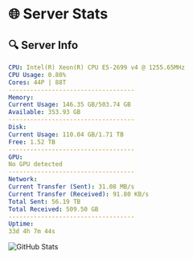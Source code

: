 # 🌐 Server Stats
## 🔍 Server Info
```yaml
CPU: Intel(R) Xeon(R) CPU E5-2699 v4 @ 1255.65MHz
CPU Usage: 0.80%
Cores: 44P | 88T
-----------------------------------
Memory:
Current Usage: 146.35 GB/503.74 GB
Available: 353.93 GB
-----------------------------------
Disk:
Current Usage: 110.04 GB/1.71 TB
Free: 1.52 TB
-----------------------------------
GPU:
No GPU detected
-----------------------------------
Network:
Current Transfer (Sent): 31.08 MB/s
Current Transfer (Received): 91.80 KB/s
Total Sent: 56.19 TB
Total Received: 509.50 GB
-----------------------------------
Uptime:
33d 4h 7m 44s
```
![GitHub Stats](https://img.shields.io/badge/Updated-2025-04-10_01:30:33-blue)